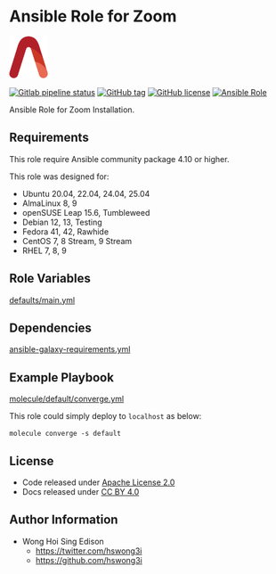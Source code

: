 # Ansible Role for Zoom

<a href="https://alvistack.com" title="AlviStack" target="_blank"><img src="/alvistack.svg" height="75" alt="AlviStack"></a>

[![Gitlab pipeline status](https://img.shields.io/gitlab/pipeline/alvistack/ansible-role-zoom/master)](https://gitlab.com/alvistack/ansible-role-zoom/-/pipelines)
[![GitHub tag](https://img.shields.io/github/tag/alvistack/ansible-role-zoom.svg)](https://github.com/alvistack/ansible-role-zoom/tags)
[![GitHub license](https://img.shields.io/github/license/alvistack/ansible-role-zoom.svg)](https://github.com/alvistack/ansible-role-zoom/blob/master/LICENSE)
[![Ansible Role](https://img.shields.io/badge/galaxy-alvistack.zoom-blue.svg)](https://galaxy.ansible.com/alvistack/zoom)

Ansible Role for Zoom Installation.

## Requirements

This role require Ansible community package 4.10 or higher.

This role was designed for:

- Ubuntu 20.04, 22.04, 24.04, 25.04
- AlmaLinux 8, 9
- openSUSE Leap 15.6, Tumbleweed
- Debian 12, 13, Testing
- Fedora 41, 42, Rawhide
- CentOS 7, 8 Stream, 9 Stream
- RHEL 7, 8, 9

## Role Variables

[defaults/main.yml](defaults/main.yml)

## Dependencies

[ansible-galaxy-requirements.yml](ansible-galaxy-requirements.yml)

## Example Playbook

[molecule/default/converge.yml](molecule/default/converge.yml)

This role could simply deploy to `localhost` as below:

    molecule converge -s default

## License

- Code released under [Apache License 2.0](LICENSE)
- Docs released under [CC BY 4.0](http://creativecommons.org/licenses/by/4.0/)

## Author Information

- Wong Hoi Sing Edison
  - <https://twitter.com/hswong3i>
  - <https://github.com/hswong3i>
